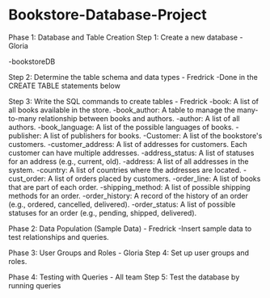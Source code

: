 # Bookstore-Database-Project
Phase 1: Database and Table Creation
  Step 1: Create a new database - Gloria
  
  -bookstoreDB
  
  Step 2: Determine the table schema and data types - Fredrick
  -Done in the CREATE TABLE statements below

  Step 3: Write the SQL commands to create tables - Fredrick
  -book: A list of all books available in the store.
  -book_author: A table to manage the many-to-many relationship between books and authors.
  -author: A list of all authors.
  -book_language: A list of the possible languages of books.
  -publisher: A list of publishers for books.
  -Customer: A list of the bookstore's customers.
  -customer_address: A list of addresses for customers. Each customer can have multiple addresses.
  -address_status: A list of statuses for an address (e.g., current, old).
  -address: A list of all addresses in the system.
  -country: A list of countries where the addresses are located.
  -cust_order: A list of orders placed by customers.
  -order_line: A list of books that are part of each order.
  -shipping_method: A list of possible shipping methods for an order.
  -order_history: A record of the history of an order (e.g., ordered, cancelled, delivered).
  -order_status: A list of possible statuses for an order (e.g., pending, shipped, delivered). 

Phase 2: Data Population (Sample Data) - Fredrick
  -Insert sample data to test relationships and queries.

Phase 3: User Groups and Roles - Gloria
  Step 4: Set up user groups and roles.

Phase 4: Testing with Queries - All team
  Step 5: Test the database by running queries
